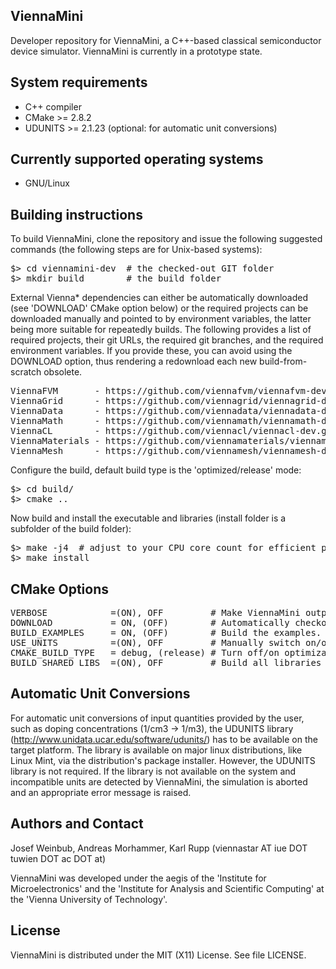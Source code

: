 ViennaMini
--------------------------

Developer repository for ViennaMini, a C++-based classical semiconductor device simulator.
ViennaMini is currently in a prototype state.

System requirements
--------------------------

* C++ compiler
* CMake >= 2.8.2
* UDUNITS >= 2.1.23 (optional: for automatic unit conversions)

Currently supported operating systems
--------------------------
* GNU/Linux

Building instructions
--------------------------

To build ViennaMini, clone the repository and issue the following suggested commands (the following steps are for Unix-based systems):

<pre>
$> cd viennamini-dev  # the checked-out GIT folder
$> mkdir build        # the build folder
</pre>

External Vienna* dependencies can either be automatically downloaded (see 'DOWNLOAD' CMake option below)
or the required projects can be downloaded manually and pointed to by environment variables,
the latter being more suitable for repeatedly builds.
The following provides a list of required projects, their git URLs, the required git branches, and the required environment variables.
If you provide these, you can avoid using the DOWNLOAD option, thus rendering a redownload each new build-from-scratch obsolete.

<pre>
ViennaFVM       - https://github.com/viennafvm/viennafvm-dev.git              - master  - VIENNAFVMPATH
ViennaGrid      - https://github.com/viennagrid/viennagrid-dev.git            - next    - VIENNAGRIDPATH
ViennaData      - https://github.com/viennadata/viennadata-dev.git            - master  - VIENNADATAPATH
ViennaMath      - https://github.com/viennamath/viennamath-dev.git            - master  - VIENNAMATHPATH
ViennaCL        - https://github.com/viennacl/viennacl-dev.git                - master  - VIENNACLPATH
ViennaMaterials - https://github.com/viennamaterials/viennamaterials-dev.git  - next    - VIENNAMATERIALSPATH
ViennaMesh      - https://github.com/viennamesh/viennamesh-dev.git            - next    - VIENNAMESHPATH
</pre>

Configure the build, default build type is the 'optimized/release' mode:
<pre>
$> cd build/
$> cmake ..
</pre>

Now build and install the executable and libraries (install folder is a subfolder of the build folder):
<pre>
$> make -j4  # adjust to your CPU core count for efficient parallel building
$> make install
</pre>

CMake Options
--------------------------

<pre>
VERBOSE            =(ON), OFF         # Make ViennaMini output debug messages (default: ON)
DOWNLOAD           = ON, (OFF)        # Automatically checkout external dependencies during the build-process, i.e., other Vienna* projects (default: OFF)
BUILD_EXAMPLES     = ON, (OFF)        # Build the examples. The ViennaMini library is generated anyway (default: OFF)
USE_UNITS          =(ON), OFF         # Manually switch on/off units support (default: ON)
CMAKE_BUILD_TYPE   = debug, (release) # Turn off/on optimizations (default: release, i.e., optimized mode)
BUILD_SHARED_LIBS  =(ON), OFF         # Build all libraries as shared libraries, if switched off, static libraries are generated and used (default: ON)
</pre>

Automatic Unit Conversions
--------------------------

For automatic unit conversions of input quantities provided by the user, such as doping concentrations (1/cm3 -> 1/m3),
the UDUNITS library (http://www.unidata.ucar.edu/software/udunits/) has to be available on the target platform.
The library is available on major linux distributions, like Linux Mint, via the distribution's package installer.
However, the UDUNITS library is not required. If the library is not available on the system and incompatible units
are detected by ViennaMini, the simulation is aborted and an appropriate error message is raised.


Authors and Contact
------------------------

Josef Weinbub, Andreas Morhammer, Karl Rupp
(viennastar AT iue DOT tuwien DOT ac DOT at)

ViennaMini was developed under the aegis of the 'Institute for Microelectronics' and the 'Institute for Analysis and Scientific Computing' at the 'Vienna University of Technology'.


License
--------------------------
ViennaMini is distributed under the MIT (X11) License. See file LICENSE.
